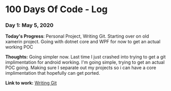 # 100 Days Of Code - Log

### Day 1: May 5, 2020

**Today's Progress**: Personal Project, Writing Git.  Starting over on old xamerin project.  Going with dotnet core and WPF for now to get an actual working POC

**Thoughts:** Going simpler now.  Last time I just crashed into trying to get a git implimentation for android working.  I'm going simple, trying to get an actual POC going.  Making sure I separate out my projects so i can have a core implimentation that hopefully can get ported.

**Link to work:** [Writing Git](https://github.com/herrozerro/WritingGit)


